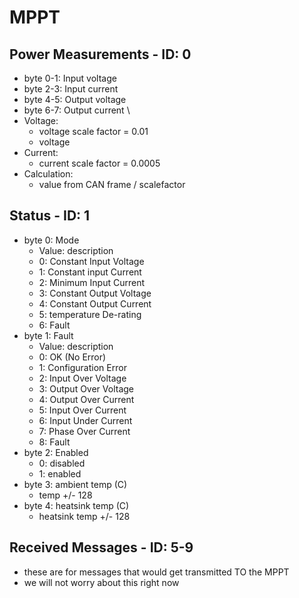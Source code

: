 # MPPT

## Power Measurements - ID: 0 
- byte 0-1: Input voltage
- byte 2-3: Input current
- byte 4-5: Output voltage
- byte 6-7: Output current
\
- Voltage:
    - voltage scale factor = 0.01
    - voltage
- Current:
    - current scale factor = 0.0005
- Calculation:
    - value from CAN frame / scalefactor

## Status - ID: 1
- byte 0: Mode
    - Value: description
    - 0: Constant Input Voltage
    - 1: Constant input Current
    - 2: Minimum Input Current
    - 3: Constant Output Voltage
    - 4: Constant Output Current
    - 5: temperature De-rating
    - 6: Fault
- byte 1: Fault
    - Value: description
    - 0: OK (No Error)
    - 1: Configuration Error
    - 2: Input Over Voltage
    - 3: Output Over Voltage
    - 4: Output Over Current
    - 5: Input Over Current
    - 6: Input Under Current
    - 7: Phase Over Current
    - 8: Fault
- byte 2: Enabled
    - 0: disabled
    - 1: enabled
- byte 3: ambient temp (C)
    - temp +/- 128
- byte 4: heatsink temp (C)
    - heatsink temp +/- 128

## Received Messages - ID: 5-9
- these are for messages that would get transmitted TO the MPPT
- we will not worry about this right now
